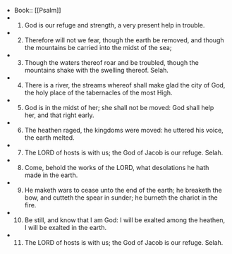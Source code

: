 - Book:: [[Psalm]]
- 1. God is our refuge and strength, a very present help in trouble.
- 2. Therefore will not we fear, though the earth be removed, and though the mountains be carried into the midst of the sea;
- 3. Though the waters thereof roar and be troubled, though the mountains shake with the swelling thereof. Selah.
- 4. There is a river, the streams whereof shall make glad the city of God, the holy place of the tabernacles of the most High.
- 5. God is in the midst of her; she shall not be moved: God shall help her, and that right early.
- 6. The heathen raged, the kingdoms were moved: he uttered his voice, the earth melted.
- 7. The LORD of hosts is with us; the God of Jacob is our refuge. Selah.
- 8. Come, behold the works of the LORD, what desolations he hath made in the earth.
- 9. He maketh wars to cease unto the end of the earth; he breaketh the bow, and cutteth the spear in sunder; he burneth the chariot in the fire.
- 10. Be still, and know that I am God: I will be exalted among the heathen, I will be exalted in the earth.
- 11. The LORD of hosts is with us; the God of Jacob is our refuge. Selah.
